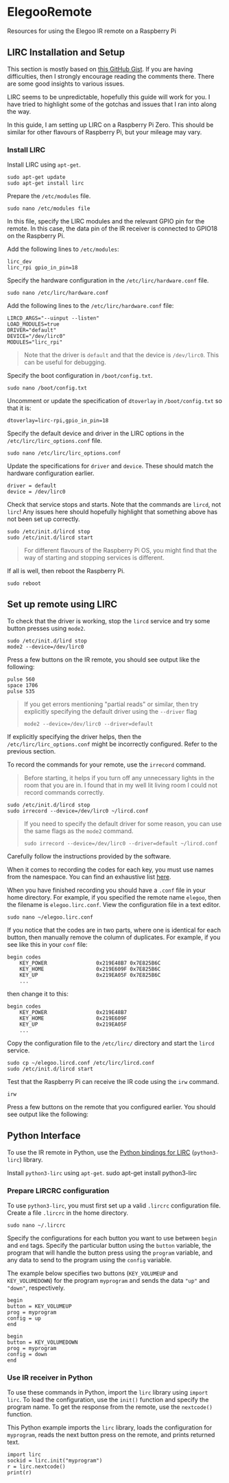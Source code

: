 # ElegooRemote
Resources for using the Elegoo IR remote on a Raspberry Pi

## LIRC Installation and Setup
This section is mostly based on [this GitHub Gist](https://gist.github.com/prasanthj/c15a5298eb682bde34961c322c95378b). If you are having difficulties, then I strongly encourage reading the comments there. There are some good insights to various issues.

LIRC seems to be unpredictable, hopefully this guide will work for you. I have tried to highlight some of the gotchas and issues that I ran into along the way.

In this guide, I am setting up LIRC on a Raspberry Pi Zero. This should be similar for other flavours of Raspberry Pi, but your mileage may vary.

### Install LIRC
Install LIRC using `apt-get`.

    sudo apt-get update
    sudo apt-get install lirc

Prepare the `/etc/modules` file.

    sudo nano /etc/modules file

In this file, specify the LIRC modules and the relevant GPIO pin for the remote. In this case, the data pin of the IR receiver is connected to GPIO18 on the Raspberry Pi.

Add the following lines to `/etc/modules`:

    lirc_dev
    lirc_rpi gpio_in_pin=18

Specify the hardware configuration in the `/etc/lirc/hardware.conf` file.

    sudo nano /etc/lirc/hardware.conf

Add the following lines to the `/etc/lirc/hardware.conf` file:

    LIRCD_ARGS="--uinput --listen"
    LOAD_MODULES=true
    DRIVER="default"
    DEVICE="/dev/lirc0"
    MODULES="lirc_rpi"

> Note that the driver is `default` and that the device is `/dev/lirc0`. This can be useful for debugging.

Specify the boot configuration in `/boot/config.txt`. 

    sudo nano /boot/config.txt

Uncomment or update the specification of `dtoverlay` in `/boot/config.txt` so that it is:

    dtoverlay=lirc-rpi,gpio_in_pin=18

Specify the default device and driver in the LIRC options in the `/etc/lirc/lirc_options.conf` file.

    sudo nano /etc/lirc/lirc_options.conf

Update the specifications for `driver` and `device`. These should match the hardware configuration earlier.

    driver = default
	device = /dev/lirc0

Check that service stops and starts. Note that the commands are `lircd`, not `lirc`! Any issues here should hopefully highlight that something above has not been set up correctly.

    sudo /etc/init.d/lircd stop
    sudo /etc/init.d/lircd start

> For different flavours of the Raspberry Pi OS, you might find that the way of starting and stopping services is different.



If all is well, then reboot the Raspberry Pi.

    sudo reboot
	
## Set up remote using LIRC

To check that the driver is working, stop the `lircd` service and try some button presses using `mode2`.

    sudo /etc/init.d/lird stop
    mode2 --device=/dev/lirc0

Press a few buttons on the IR remote, you should see output like the following:

    pulse 560
    space 1706
    pulse 535

> If you get errors mentioning "partial reads" or similar, then try explicitly specifying the default driver using the `--driver` flag
> 
>     mode2 --device=/dev/lirc0 --driver=default

If explicitly specifying the driver helps, then the `/etc/lirc/lirc_options.conf` might be incorrectly configured. Refer to the previous section.

To record the commands for your remote, use the `irrecord` command.

> Before starting, it helps if you turn off any unnecessary lights in the room that you are in. I found that in my well lit living room I could not record commands correctly.

    sudo /etc/init.d/lircd stop
    sudo irrecord --device=/dev/lirc0 ~/lircd.conf

> If you need to specify the default driver for some reason, you can use the same flags as the `mode2` command.
> 
>     sudo irrecord --device=/dev/lirc0 --driver=default ~/lircd.conf

Carefully follow the instructions provided by the software.

When it comes to recording the codes for each key, you must use names from the namespace. You can find an exhaustive list [here](https://gist.github.com/unforgiven512/0c232f4112b63021a8e0df6eedfb2ff3).

When you have finished recording you should have a `.conf` file in your home directory. For example, if you specified the remote name `elegoo`, then the filename is `elegoo.lirc.conf`. View the configuration file in a text editor.

    sudo nano ~/elegoo.lirc.conf

If you notice that the codes are in two parts, where one is identical for each button, then manually remove the column of duplicates. For example, if you see like this in your `conf` file:

    begin codes
        KEY_POWER                0x219E48B7 0x7E825B6C
        KEY_HOME                 0x219E609F 0x7E825B6C
        KEY_UP                   0x219EA05F 0x7E825B6C
        ...

then change it to this:

    begin codes
        KEY_POWER                0x219E48B7
        KEY_HOME                 0x219E609F
        KEY_UP                   0x219EA05F
        ...
        
Copy the configuration file to the `/etc/lirc/` directory and start the `lircd` service.

    sudo cp ~/elegoo.lircd.conf /etc/lirc/lircd.conf
    sudo /etc/init.d/lircd start

Test that the Raspberry Pi can receive the IR code using the `irw` command.

	irw

Press a few buttons on the remote that you configured earlier. You should see output like the following:

## Python Interface
To use the IR remote in Python, use the [Python bindings for LIRC](https://pypi.org/project/python-lirc/) (`python3-lirc`) library.

Install `python3-lirc` using `apt-get`.
    sudo apt-get install python3-lirc

### Prepare LIRCRC configuration
To use `python3-lirc`, you must first set up a valid `.lircrc` configuration file. Create a file `.lircrc` in the home directory.

    sudo nano ~/.lircrc

Specify the configurations for each button you want to use between `begin` and `end` tags. Specify the particular button using the `button` variable, the program that will handle the button press using the `program` variable, and any data to send to the program using the `config` variable.

The example below specifies two buttons (`KEY_VOLUMEUP` and `KEY_VOLUMEDOWN`) for the program `myprogram` and sends the data `"up"` and `"down"`, respectively.

    begin
    button = KEY_VOLUMEUP
    prog = myprogram
    config = up
    end

    begin
    button = KEY_VOLUMEDOWN
    prog = myprogram
    config = down
    end

### Use IR receiver in Python
To use these commands in Python, import the `lirc` library using `import lirc`. To load the configuration, use the `init()` function and specify the program name. To get the response from the remote, use the `nextcode()` function.

This Python example imports the `lirc` library, loads the configuration for `myprogram`, reads the next button press on the remote, and prints returned text.

    import lirc
    sockid = lirc.init("myprogram")
    r = lirc.nextcode()
    print(r)
